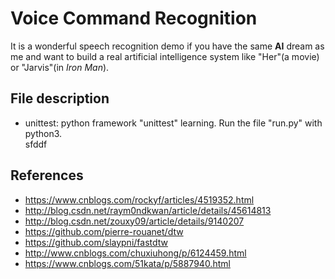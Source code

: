 # Voice Command Recognition
It is a wonderful speech recognition demo if you have the same **AI** dream as me and want to build a real artificial intelligence system like "Her"(a movie) or "Jarvis"(in *Iron Man*).

## File description
* unittest: python framework "unittest" learning. Run the file "run.py" with python3.    
    sfddf


## References
* https://www.cnblogs.com/rockyf/articles/4519352.html
* http://blog.csdn.net/raym0ndkwan/article/details/45614813
* http://blog.csdn.net/zouxy09/article/details/9140207
* https://github.com/pierre-rouanet/dtw
* https://github.com/slaypni/fastdtw
* http://www.cnblogs.com/chuxiuhong/p/6124459.html
* https://www.cnblogs.com/51kata/p/5887940.html


